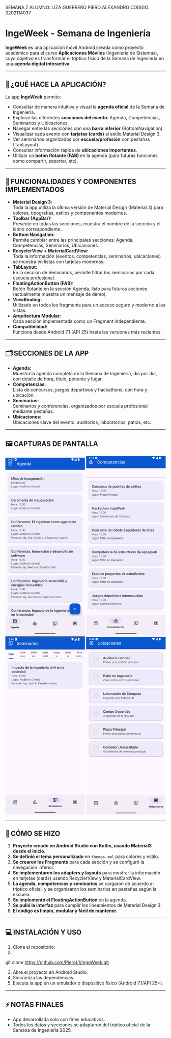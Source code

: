 SEMANA 7
ALUMNO: LIZA GUERRERO PIERO ALEXANDRO
CODIGO: 0202114037


# IngeWeek - Semana de Ingeniería

**IngeWeek** es una aplicación móvil Android creada como proyecto académico para el curso **Aplicaciones Móviles** (Ingeniería de Sistemas), cuyo objetivo es transformar el tríptico físico de la Semana de Ingeniería en una **agenda digital interactiva**.

---

## 🚩 ¿QUÉ HACE LA APLICACIÓN?

La app **IngeWeek** permite:
- Consultar de manera intuitiva y visual la **agenda oficial** de la Semana de Ingeniería.
- Explorar las diferentes **secciones del evento**: Agenda, Competencias, Seminarios y Ubicaciones.
- Navegar entre las secciones con una **barra inferior** (BottomNavigation).
- Visualizar cada evento con **tarjetas (cards)** al estilo Material Design 3.
- Ver seminarios organizados por **escuela/profesión** con pestañas (TabLayout).
- Consultar información rápida de **ubicaciones importantes**.
- Utilizar un **botón flotante (FAB)** en la agenda (para futuras funciones como compartir, exportar, etc).

---

## 🎨 FUNCIONALIDADES Y COMPONENTES IMPLEMENTADOS

- **Material Design 3:**  
  Toda la app utiliza la última versión de Material Design (Material 3) para colores, tipografías, estilos y componentes modernos.
- **Toolbar (AppBar):**  
  Presente en todas las secciones, muestra el nombre de la sección y el ícono correspondiente.
- **Bottom Navigation:**  
  Permite cambiar entre las principales secciones: Agenda, Competencias, Seminarios, Ubicaciones.
- **RecyclerView + MaterialCardView:**  
  Toda la información (eventos, competencias, seminarios, ubicaciones) se muestra en listas con tarjetas modernas.
- **TabLayout:**  
  En la sección de Seminarios, permite filtrar los seminarios por cada escuela profesional.
- **FloatingActionButton (FAB):**  
  Botón flotante en la sección Agenda, listo para futuras acciones (actualmente muestra un mensaje de demo).
- **ViewBinding:**  
  Utilizado en todos los fragments para un acceso seguro y moderno a las vistas.
- **Arquitectura Modular:**  
  Cada sección implementada como un Fragment independiente.
- **Compatibilidad:**  
  Funciona desde Android 7.1 (API 25) hasta las versiones más recientes.

---

## 🗂️ SECCIONES DE LA APP

- **Agenda:**  
  Muestra la agenda completa de la Semana de Ingeniería, día por día, con detalle de hora, título, ponente y lugar.
- **Competencias:**  
  Lista de concursos, juegos deportivos y hackathons, con hora y ubicación.
- **Seminarios:**  
  Seminarios y conferencias, organizados por escuela profesional mediante pestañas.
- **Ubicaciones:**  
  Ubicaciones clave del evento: auditorios, laboratorios, patios, etc.

---

## 🖼️ CAPTURAS DE PANTALLA

<!-- Sube tus imágenes a la carpeta /images del repo y enlaza así: -->

<p align="center">
  <img src="images/screenshot_agenda.png" width="250"/>
  <img src="images/screenshot_competencias.png" width="250"/>
  <img src="images/screenshot_seminarios.png" width="250"/>
  <img src="images/screenshot_ubicaciones.png" width="250"/>
</p>

---

## 🔨 CÓMO SE HIZO

1. **Proyecto creado en Android Studio con Kotlin, usando Material3 desde el inicio.**
2. **Se definió el tema personalizado** en `themes.xml` para colores y estilo.
3. **Se crearon los Fragments** para cada sección y se configuró la navegación inferior.
4. **Se implementaron los adapters y layouts** para mostrar la información en tarjetas (cards) usando RecyclerView y MaterialCardView.
5. **La agenda, competencias y seminarios** se cargaron de acuerdo al tríptico oficial, y se organizaron los seminarios en pestañas según la escuela.
6. **Se implementó el FloatingActionButton** en la agenda.
7. **Se pulió la interfaz** para cumplir los lineamientos de Material Design 3.
8. **El código es limpio, modular y fácil de mantener.**

---

## 💻 INSTALACIÓN Y USO

1. Clona el repositorio:
2. 
git clone https://github.com/PieroL1/IngeWeek.git

3. Abre el proyecto en Android Studio.
4. Sincroniza las dependencias.
5. Ejecuta la app en un emulador o dispositivo físico (Android 7.1/API 25+).

---

## ⚡ NOTAS FINALES

- App desarrollada solo con fines educativos.
- Todos los datos y secciones se adaptaron del tríptico oficial de la Semana de Ingeniería 2025.
